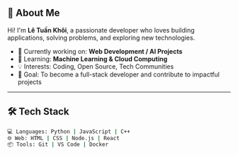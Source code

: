 ## 🚀 About Me
Hi! I'm **Lê Tuấn Khôi**, a passionate developer who loves building applications, solving problems, and exploring new technologies.  

- 🔭 Currently working on: **Web Development / AI Projects**  
- 🌱 Learning: **Machine Learning & Cloud Computing**  
- 💡 Interests: Coding, Open Source, Tech Communities  
- 🎯 Goal: To become a full-stack developer and contribute to impactful projects  

---

## 🛠️ Tech Stack
```bash
💻 Languages: Python | JavaScript | C++
🌐 Web: HTML | CSS | Node.js | React
📦 Tools: Git | VS Code | Docker
